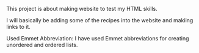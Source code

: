 This project is about making website to test my HTML skills.

I will basically be adding some of the recipes into the website and makiing links to it.

Used Emmet Abbreviation: I have used Emmet abbreviations for creating unordered and ordered lists. 